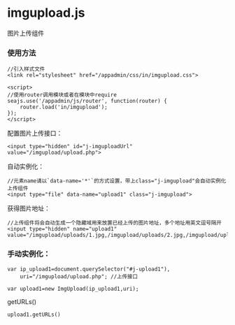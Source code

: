 # imgupload.js

图片上传组件

### 使用方法

```
//引入样式文件
<link rel="stylesheet" href="/appadmin/css/in/imgupload.css">
```

```
<script>
//使用router调用模块或者在模块中require
seajs.use('/appadmin/js/router', function(router) {
    router.load('in/imgupload');
});
</script>
```

配置图片上传接口：
```
<input type="hidden" id="j-imguploadUrl" value="/imgupload/upload.php">
```

自动实例化：
```
//元素name请以`data-name='*'`的方式设置，带上class="j-imgupload"会自动实例化上传组件
<input type="file" data-name="upload1" class="j-imgupload">
```

获得图片地址：
```
//上传组件将会自动生成一个隐藏域用来放置已经上传的图片地址，多个地址用英文逗号隔开
<input type="hidden" name="upload1" value="/imgupload/uploads/1.jpg,/imgupload/uploads/2.jpg,/imgupload/uploads/3.jpg">
```

### 手动实例化：
```
var ip_upload1=document.querySelector("#j-upload1"),
	uri="/imgupload/upload.php"; //上传接口

var upload1=new ImgUpload(ip_upload1,uri);
```
getURLs()

```
upload1.getURLs()
```
